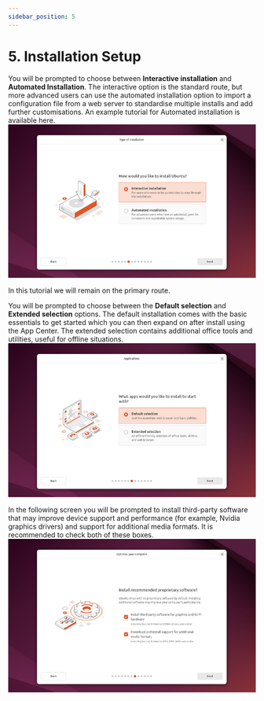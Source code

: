 ```yaml
---
sidebar_position: 5
---
```


# 5. Installation Setup

You will be prompted to choose between **Interactive installation** and **Automated Installation**. The interactive option is the standard route, but more advanced users can use the automated installation option to import a configuration file from a web server to standardise multiple installs and add further customisations. An example tutorial for Automated installation is available here.
![alt text](image-8.png)

In this tutorial we will remain on the primary route.

You will be prompted to choose between the **Default selection** and **Extended selection** options. The default installation comes with the basic essentials to get started which you can then expand on after install using the App Center. The extended selection contains additional office tools and utilities, useful for offline situations.
![alt text](image-9.png)

In the following screen you will be prompted to install third-party software that may improve device support and performance (for example, Nvidia graphics drivers) and support for additional media formats. It is recommended to check both of these boxes.
![alt text](image-10.png)